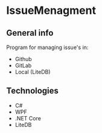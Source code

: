 # IssueMenagment
## General info
Program for managing issue's in:
* Github
* GitLab
* Local (LiteDB)
## Technologies
* C#
* WPF
* .NET Core
* LiteDB
